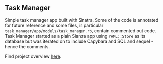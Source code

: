 ## Task Manager

Simple task manager app built with Sinatra.
Some of the code is annotated for future reference and some files, in particular `task_manager/app/models/task_manager.rb`, contain commented out code. Task Manager started as a plain Siantra app using `YAML::Store` as its database but was iterated on to include Capybara and SQL and sequel - hence the comments.

Find project overview [here](https://github.com/JumpstartLab/curriculum/blob/master/source/projects/task_manager.markdown).
